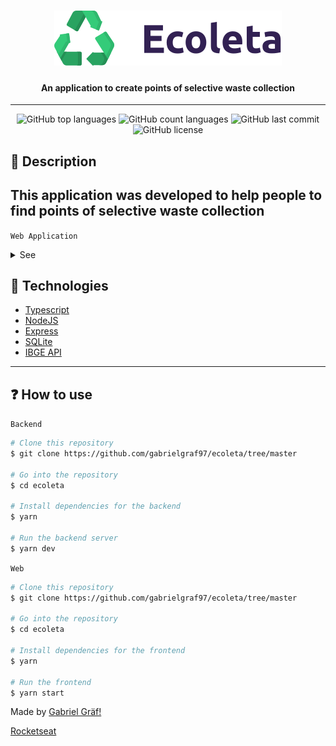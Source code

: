 <h1 align="center">
    <img src="public/extras-aula-1/github/logo.svg" />
</h1>

<h4 align="center">
    An application to create points of selective waste collection
</h4>

---

<p align="center">
  <img alt="GitHub top languages" src="https://img.shields.io/github/languages/top/gabrielgraf97/ecoleta.svg">

  <img alt="GitHub count languages" src="https://img.shields.io/github/languages/count/gabrielgraf97/ecoleta.svg">

  <img alt="GitHub last commit" src="https://img.shields.io/github/last-commit/gabrielgraf97/ecoleta.svg">

  <img alt="GitHub license" src="https://img.shields.io/github/license/gabrielgraf97/ecoleta.svg">
</p>

<h2>📔 Description</h2>

## This application was developed to help people to find points of selective waste collection

`Web Application`

<details>
  <summary>See</summary>

![Frontend1](./public/extras-aula-1/github/home-desktop.PNG)
![Frontend2](./public/extras-aula-1/github/cadastro-desktop.PNG)
![Frontend3](./public/extras-aula-1/github/search-desktop.PNG)
![Frontend4](./public/extras-aula-1/github/result-desktop.PNG)


</details>

<h2>🚀 Technologies</h2>

- [Typescript](https://www.typescriptlang.org/)
- [NodeJS](https://nodejs.org)
- [Express](https://expressjs.com/pt-br/)
- [SQLite](https://www.sqlite.org/index.html)
- [IBGE API](https://servicodados.ibge.gov.br/api/docs)

---

<h2>❓ How to use</h2>

`Backend`

```bash
# Clone this repository
$ git clone https://github.com/gabrielgraf97/ecoleta/tree/master

# Go into the repository
$ cd ecoleta

# Install dependencies for the backend
$ yarn

# Run the backend server
$ yarn dev
```

`Web`

```bash
# Clone this repository
$ git clone https://github.com/gabrielgraf97/ecoleta/tree/master

# Go into the repository
$ cd ecoleta

# Install dependencies for the frontend
$ yarn

# Run the frontend
$ yarn start

```

Made by [Gabriel Gräf!](https://www.linkedin.com/in/gabriel-gr%C3%A4f-86a4a570/)

[Rocketseat](https://rocketseat.com.br/)
